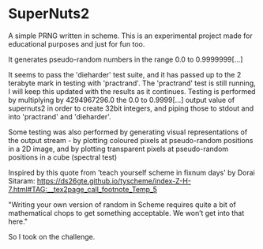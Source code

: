 # SuperNuts2
A simple PRNG written in scheme. This is an experimental project made for educational purposes and just for fun too.

It generates pseudo-random numbers in the range 0.0 to 0.9999999[...]

It seems to pass the 'dieharder' test suite, and it has passed up to the 2 terabyte mark in testing with 'practrand'. The 'practrand' test is still running, I will keep this updated with the results as it continues. Testing is performed by multiplying by 4294967296.0 the 0.0 to 0.9999[...] output value of supernuts2 in order to create 32bit integers, and piping those to stdout and into 'practrand' and 'dieharder'.

Some testing was also performed by generating visual representations of the output stream - by plotting coloured pixels at pseudo-random positions in a 2D image, and by plotting transparent pixels at pseudo-random positions in a cube (spectral test)

Inspired by this quote from 'teach yourself scheme in fixnum days' by Dorai Sitaram: https://ds26gte.github.io/tyscheme/index-Z-H-7.html#TAG:__tex2page_call_footnote_Temp_5

"Writing your own version of random in Scheme requires quite a bit of mathematical chops to get something acceptable. We won’t get into that here."

So I took on the challenge.
